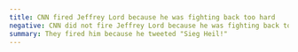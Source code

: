 ```yaml
---
title: CNN fired Jeffrey Lord because he was fighting back too hard
negative: CNN did not fire Jeffrey Lord because he was fighting back too hard
summary: They fired him because he tweeted "Sieg Heil!"
---
```

